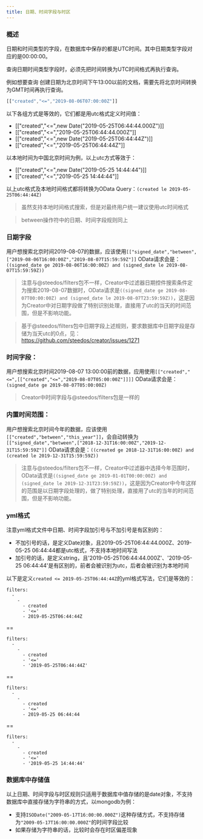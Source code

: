 ```yaml
---
title: 日期、时间字段与时区
---
```


### 概述

日期和时间类型的字段，在数据库中保存的都是UTC时间。其中日期类型字段对应的是00:00:00。

查询日期时间类型字段时，必须先把时间转换为UTC时间格式再执行查询。

例如想要查询 创建日期为北京时间下午13:00以前的文档，需要先将北京时间转换为GMT时间再执行查询。
```js
[["created","<=","2019-08-06T07:00:00Z"]]
```

以下各组方式是等效的，它们都是用utc格式定义时间值：
- [["created","<=",new Date("2019-05-25T06:44:44.000Z")]]
- [["created","<=","2019-05-25T06:44:44.000Z"]]
- [["created","<=",new Date("2019-05-25T06:44:44Z")]]
- [["created","<=","2019-05-25T06:44:44Z"]]

以本地时间为中国北京时间为例，以上utc方式等效于：
- [["created","<=",new Date("2019-05-25 14:44:44")]]
- [["created","<=","2019-05-25 14:44:44"]]

以上utc格式及本地时间格式都将转换为OData Query：`(created le 2019-05-25T06:44:44Z)`

> 虽然支持本地时间格式搜索，但是对最终用户统一建议使用utc时间格式

> between操作符中的日期、时间字段规则同上

### 日期字段
用户想搜索北京时间2019-08-07的数据，应该使用`[["signed_date","between",["2019-08-06T16:00:00Z","2019-08-07T15:59:59Z"]]`
OData请求会是：`((signed_date ge 2019-08-06T16:00:00Z) and (signed_date le 2019-08-07T15:59:59Z))`

> 注意与@steedos/filters包不一样，Creator中过滤器日期控件搜索条件定为搜索2019-08-07数据时，OData请求是`((signed_date ge 2019-08-07T00:00:00Z) and (signed_date le 2019-08-07T23:59:59Z))`，这是因为Creator中对日期字段做了特别识别处理，直接用了utc的当天的时间范围，但是不影响功能。

> 基于@steedos/filters包中日期字段上述规则，要求数据库中日期字段是存储为当天utc的0点，见： https://github.com/steedos/creator/issues/1271

### 时间字段：
用户想搜索北京时间2019-08-07 13:00:00前的数据，应用使用`[["created","<=",[["created","<=","2019-08-07T05:00:00Z"]]]]`
OData请求会是：`(signed_date ge 2019-08-07T05:00:00Z)`

> Creator中时间字段与@steedos/filters包是一样的

### 内置时间范围：
用户想搜索北京时间今年的数据，应该使用`[["created","between","this_year"]]`，会自动转换为`[["signed_date","between",["2018-12-31T16:00:00Z","2019-12-31T15:59:59Z"]]`
OData请求会是：`((created ge 2018-12-31T16:00:00Z) and (created le 2019-12-31T15:59:59Z))`

> 注意与@steedos/filters包不一样，Creator中过滤器中选择今年范围时，OData请求是`((signed_date ge 2019-01-01T00:00:00Z) and (signed_date le 2019-12-31T23:59:59Z))`，这是因为Creator中今年这样的范围是以日期字段处理的，做了特别处理，直接用了utc的当年的时间范围，但是不影响功能。

### yml格式
注意yml格式文件中日期、时间字段加引号与不加引号是有区别的：
- 不加引号的话，是定义Date对象，且2019-05-25T06:44:44.000Z、2019-05-25 06:44:44都是utc格式，不支持本地时间写法
- 加引号的话，是定义string，且'2019-05-25T06:44:44.000Z'、'2019-05-25 06:44:44'是有区别的，前者会被识别为utc，后者会被识别为本地时间

以下是定义`created <= 2019-05-25T06:44:44Z`的yml格式写法，它们是等效的：
```
filters:
  - 
    - 
      - created
      - '<='
      - 2019-05-25T06:44:44Z
```
==
```
filters:
  - 
    - 
      - created
      - '<='
      - '2019-05-25T06:44:44Z'
```
==

```
filters:
  - 
    - 
      - created
      - '<='
      - 2019-05-25 06:44:44
```
==

```
filters:
  - 
    - 
      - created
      - '<='
      - '2019-05-25 14:44:44'
```


### 数据库中存储值
以上日期、时间字段与时区规则只适用于数据库中值存储的是date对象，不支持数据库中直接存储为字符串的方式，以mongodb为例：
- 支持`ISODate("2009-05-17T16:00:00.000Z")`这种存储方式，不支持存储为`"2009-05-17T16:00:00.000Z"`的时间字段比较
- 如果存储为字符串的话，比较时会存在时区偏差现象